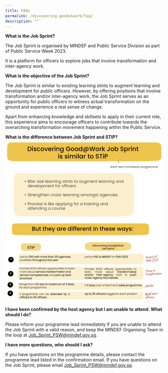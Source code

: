 ```yaml
---
title: FAQs
permalink: /discovering-goodatwork/faq/
description: ""
---
```

**What is the Job Sprint?**

The Job Sprint is organised by MINDEF and Public Service Division as part of Public Service Week 2023.

It is a platform for officers to explore jobs that involve transformation and inter-agency work.

**What is the objective of the Job Sprint?**

The Job Sprint is similar to existing learning stints to augment learning and development for public officers. However, by offering positions that involve transformation and/or inter-agency work, the Job Sprint serves as an opportunity for public officers to witness actual transformation on the ground and experience a real sense of change.

Apart from enhancing knowledge and skillsets to apply in their current role, this experience aims to encourage officers to contribute towards the overarching transformation movement happening within the Public Service.

**What is the difference between Job Sprint and STIP?**
![](/images/JS%20Gen/stip%20similar.png)
![](/images/JS%20Gen/stip%20diff.png)

**I have been confirmed by the host agency but I am unable to attend. What should I do?**

Please inform your programme lead immediately if you are unable to attend the Job Sprint with a valid reason, and keep the MINDEF Organising Team in the loop at [Job_Sprint_PSW@mindef.gov.sg](mailto:Job_Sprint_PSW@mindef.gov.sg).

**I have more questions, who should I ask?**

If you have questions on the programme details, please contact the programme lead listed in the confirmation email. If you have questions on the Job Sprint, please email [Job_Sprint_PSW@mindef.gov.sg](mailto:Job_Sprint_PSW@mindef.gov.sg).